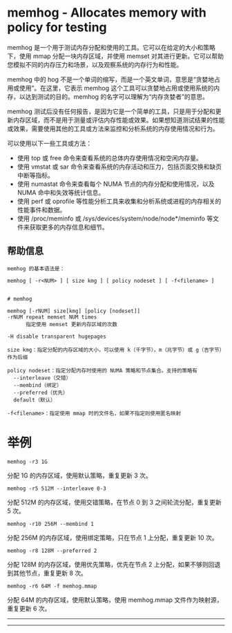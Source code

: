 # memhog - Allocates memory with policy for testing

memhog 是一个用于测试内存分配和使用的工具。它可以在给定的大小和策略下，使用 mmap 分配一块内存区域，并使用 memset 对其进行更新。它可以帮助您模拟不同的内存压力和场景，以及观察系统的内存行为和性能。

memhog 中的 hog 不是一个单词的缩写，而是一个英文单词，意思是“贪婪地占用或使用”。在这里，它表示 memhog 这个工具可以贪婪地占用或使用系统的内存，以达到测试的目的。memhog 的名字可以理解为“内存贪婪者”的意思。

memhog 测试后没有任何报告，是因为它是一个简单的工具，只是用于分配和更新内存区域，而不是用于测量或评估内存性能或效果。如果想知道测试结果的性能或效果，需要使用其他的工具或方法来监控和分析系统的内存使用情况和行为。

可以使用以下一些工具或方法：

- 使用 top 或 free 命令来查看系统的总体内存使用情况和空闲内存量。
- 使用 vmstat 或 sar 命令来查看系统的内存活动和压力，包括页面交换和缺页中断等指标。
- 使用 numastat 命令来查看每个 NUMA 节点的内存分配和使用情况，以及 NUMA 命中和失效等统计信息。
- 使用 perf 或 oprofile 等性能分析工具来收集和分析系统或进程的内存相关的性能事件和数据。
- 使用 /proc/meminfo 或 /sys/devices/system/node/node*/meminfo 等文件来获取更多的内存信息和细节。


## 帮助信息

```
memhog 的基本语法是：

memhog [ -r<NUM> ] [ size kmg ] [ policy nodeset ] [ -f<filename> ]
```

```

# memhog

memhog [-rNUM] size[kmg] [policy [nodeset]]
-rNUM repeat memset NUM times
      指定使用 memset 更新内存区域的次数

-H disable transparent hugepages

size kmg：指定分配的内存区域的大小，可以使用 k（千字节），m（兆字节）或 g（吉字节）作为后缀

policy nodeset：指定分配内存时使用的 NUMA 策略和节点集合。支持的策略有
  --interleave（交错）
  --membind（绑定）
  --preferred（优先）
  default（默认）

-f<filename>：指定使用 mmap 时的文件名，如果不指定则使用匿名映射

```


# 举例

```
memhog -r3 1G
```
分配 1G 的内存区域，使用默认策略，重复更新 3 次。

```
memhog -r5 512M --interleave 0-3
```
分配 512M 的内存区域，使用交错策略，在节点 0 到 3 之间轮流分配，重复更新 5 次。


```
memhog -r10 256M --membind 1
```
分配 256M 的内存区域，使用绑定策略，只在节点 1 上分配，重复更新 10 次。

```
memhog -r8 128M --preferred 2
```
分配 128M 的内存区域，使用优先策略，优先在节点 2 上分配，如果不够则回退到其他节点，重复更新 8 次。

```
memhog -r6 64M -f memhog.mmap
```
分配 64M 的内存区域，使用默认策略，使用 memhog.mmap 文件作为映射源，重复更新 6 次。








---




























---
